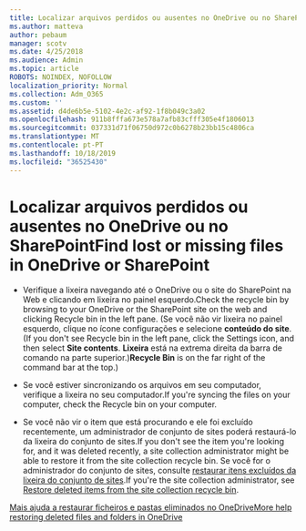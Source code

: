 ```yaml
---
title: Localizar arquivos perdidos ou ausentes no OneDrive ou no SharePoint
ms.author: matteva
author: pebaum
manager: scotv
ms.date: 4/25/2018
ms.audience: Admin
ms.topic: article
ROBOTS: NOINDEX, NOFOLLOW
localization_priority: Normal
ms.collection: Adm_O365
ms.custom: ''
ms.assetid: d4de6b5e-5102-4e2c-af92-1f8b049c3a02
ms.openlocfilehash: 911b8fffa673e578a7afb83cfff305e4f1806013
ms.sourcegitcommit: 037331d71f06750d972c0b6278b23bb15c4806ca
ms.translationtype: MT
ms.contentlocale: pt-PT
ms.lasthandoff: 10/18/2019
ms.locfileid: "36525430"
---
```

# <a name="find-lost-or-missing-files-in-onedrive-or-sharepoint"></a><span data-ttu-id="3fa9f-102">Localizar arquivos perdidos ou ausentes no OneDrive ou no SharePoint</span><span class="sxs-lookup"><span data-stu-id="3fa9f-102">Find lost or missing files in OneDrive or SharePoint</span></span>

- <span data-ttu-id="3fa9f-103">Verifique a lixeira navegando até o OneDrive ou o site do SharePoint na Web e clicando em lixeira no painel esquerdo.</span><span class="sxs-lookup"><span data-stu-id="3fa9f-103">Check the recycle bin by browsing to your OneDrive or the SharePoint site on the web and clicking Recycle bin in the left pane.</span></span> <span data-ttu-id="3fa9f-104">(Se você não vir lixeira no painel esquerdo, clique no ícone configurações e selecione **conteúdo do site**.</span><span class="sxs-lookup"><span data-stu-id="3fa9f-104">(If you don't see Recycle bin in the left pane, click the Settings icon, and then select **Site contents**.</span></span> <span data-ttu-id="3fa9f-105">**Lixeira** está na extrema direita da barra de comando na parte superior.)</span><span class="sxs-lookup"><span data-stu-id="3fa9f-105">**Recycle Bin** is on the far right of the command bar at the top.)</span></span> 
    
- <span data-ttu-id="3fa9f-106">Se você estiver sincronizando os arquivos em seu computador, verifique a lixeira no seu computador.</span><span class="sxs-lookup"><span data-stu-id="3fa9f-106">If you're syncing the files on your computer, check the Recycle bin on your computer.</span></span> 
    
- <span data-ttu-id="3fa9f-107">Se você não vir o item que está procurando e ele foi excluído recentemente, um administrador de conjunto de sites poderá restaurá-lo da lixeira do conjunto de sites.</span><span class="sxs-lookup"><span data-stu-id="3fa9f-107">If you don't see the item you're looking for, and it was deleted recently, a site collection administrator might be able to restore it from the site collection recycle bin.</span></span> <span data-ttu-id="3fa9f-108">Se você for o administrador do conjunto de sites, consulte [restaurar itens excluídos da lixeira do conjunto de sites](https://go.microsoft.com/fwlink/?linkid=866439).</span><span class="sxs-lookup"><span data-stu-id="3fa9f-108">If you're the site collection administrator, see [Restore deleted items from the site collection recycle bin](https://go.microsoft.com/fwlink/?linkid=866439).</span></span>
    
[<span data-ttu-id="3fa9f-109">Mais ajuda a restaurar ficheiros e pastas eliminados no OneDrive</span><span class="sxs-lookup"><span data-stu-id="3fa9f-109">More help restoring deleted files and folders in OneDrive</span></span>](https://go.microsoft.com/fwlink/?linkid=872872)
  

